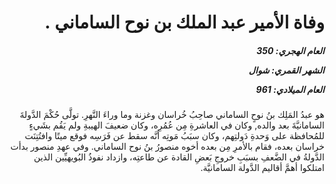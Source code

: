 <h1 dir="rtl">وفاة الأمير عبد الملك بن نوح الساماني .</h1>

<h5 dir="rtl">العام الهجري:  350

الشهر القمري: شوال

العام الميلادي: 961</h5>

<p dir="rtl">هو عبدُ المَلِك بنُ نوحٍ الساماني صاحِبُ خُراسان وغزنة وما وراءَ النَّهرِ. تولَّى حُكْمَ الدَّولةَ السامانيَّةَ بعد والده, وكان في العاشرةِ مِن عُمُرِه، وكان ضعيفَ الهيبةِ ولم يَقُم بشَيءٍ للمُحافظة على وَحدةِ دَولتِهم، وكان سبَبُ مَوتِه أنَّه سقط عن فَرَسِه فوقع ميتًا وافتُتِنَت خراسان بعده، فقام بالأمرِ مِن بعده أخوه منصورُ بنُ نوح الساماني. وفي عهدِ منصور بدأت الدَّولةُ في الضَّعفِ بسبَبِ خروجِ بَعضِ القادة عن طاعتِه، وازداد نفوذُ البُويهيِّين الذين امتلكوا أهمَّ أقاليم الدَّولة السامانيَّة.</p></br>
